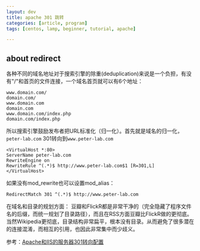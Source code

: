 ```yaml
---
layout: dev
title: apache 301 跳转
categories: [article, program]
tags: [centos, lamp, beginner, tutorial, apache]

---
```


## about redirect

各种不同的域名地址对于搜索引擎的除重(deduplication)来说是一个负担，有没有"/"和首页的文件连接，一个域名首页就可以有6个地址：

    www.domain.com/
    domain.com/
    www.domain.com
    domain.com
    www.domain.com/index.php
    domain.com/index.php

所以搜索引擎鼓励发布者把URL标准化（归一化）。首先就是域名的归一化，`peter-lab.com` 301转向到`www.peter-lab.com`

    <VirtualHost *:80>
    ServerName peter-lab.com
    RewriteEngine on
    RewriteRule ^(.*)$ http://www.peter-lab.com$1 [R=301,L]
    </VirtualHost>

如果没有mod_rewrite也可以设置mod_alias：

    RedirectMatch 301 ^(.*)$ http://www.peter-lab.com

在域名和目录的规划方面： 豆瓣和FlickR都是非常干净的（完全隐藏了程序文件名的后缀，而统一规划了目录路径），而且在RSS方面豆瓣比FlickR做的更彻底。当然Wikipedia更彻底，目录结构非常扁平，根本没有目录。从而避免了很多潜在的连接混淆，而相互的引用，也因此非常集中而少歧义。

参考：[Apache和IIS的服务器301转向配置](http://www.mcanerin.com/EN/articles/301-redirect-apache.asp "Apache和IIS的服务器301转向配置")



